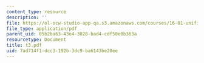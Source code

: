 ```yaml
---
content_type: resource
description: ''
file: https://ol-ocw-studio-app-qa.s3.amazonaws.com/courses/16-01-unified-engineering-i-ii-iii-iv-fall-2005-spring-2006/7ad714f1dcc3192b3dc9ba6143be20ee_t3.pdf
file_type: application/pdf
parent_uid: 05b2ba63-43e4-3028-bad4-cdf50e0b363a
resourcetype: Document
title: t3.pdf
uid: 7ad714f1-dcc3-192b-3dc9-ba6143be20ee
---
```

